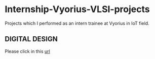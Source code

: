 # Internship-Vyorius-VLSI-projects
Projects which I performed as an intern trainee at Vyorius in IoT field.


## DIGITAL DESIGN

Please click in this [url](https://drive.google.com/drive/folders/1j1CQQcNiZkKO7DBlcB5UgeO1-nQJEAlK?usp=sharing)
